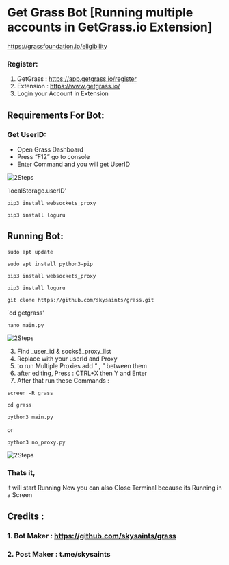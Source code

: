 # Get Grass Bot [Running multiple accounts in GetGrass.io Extension]

https://grassfoundation.io/eligibility

### Register:
1. GetGrass : https://app.getgrass.io/register
2. Extension : https://www.getgrass.io/
3. Login your Account in Extension

## Requirements For Bot:
### Get UserID:
- Open Grass Dashboard
- Press “F12” go to console
- Enter Command and you will get UserID

![2Steps](https://raw.github.com/skysaints/grass/master/images/235202.png)

`localStorage.userID'

`pip3 install websockets_proxy`

`pip3 install loguru`


## Running Bot:

`sudo apt update`

`sudo apt install python3-pip`

`pip3 install websockets_proxy`

`pip3 install loguru`

`git clone https://github.com/skysaints/grass.git`

`cd getgrass'

`nano main.py`

![2Steps](https://raw.github.com/skysaints/grass/master/images/235001.png)

3. Find _user_id & socks5_proxy_list
4. Replace with your userId and Proxy
5. to run Multiple Proxies add “ , ” between them
6. after editing, Press : CTRL+X then Y and Enter
7. After that run these Commands :

`screen -R grass`

`cd grass`

`python3 main.py`

or

`python3 no_proxy.py`

![2Steps](https://raw.github.com/skysaints/grass/master/images/235551.png)

### Thats it,
it will start Running
Now you can also Close Terminal because its Running in a Screen

## Credits :
### 1. Bot Maker : https://github.com/skysaints/grass
### 2. Post Maker : t.me/skysaints